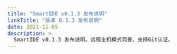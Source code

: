 ```yaml
---
title: "SmartIDE v0.1.3 发布说明"
linkTitle: "版本 0.1.3 发布说明"
date: 2021-11-05
description: >
  SmartIDE v0.1.3 发布说明。远程主机模式完善，支持Git认证。
---
```


